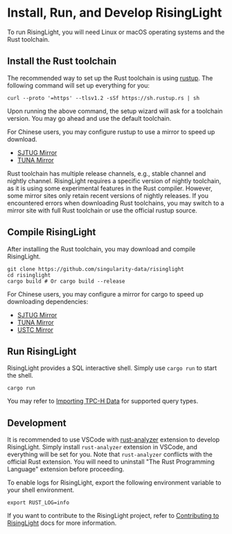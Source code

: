 # Install, Run, and Develop RisingLight

To run RisingLight, you will need Linux or macOS operating systems and the Rust toolchain.

## Install the Rust toolchain

The recommended way to set up the Rust toolchain is using [rustup](https://rustup.rs). The following command will set
up everything for you:

```shell
curl --proto '=https' --tlsv1.2 -sSf https://sh.rustup.rs | sh
```

Upon running the above command, the setup wizard will ask for a toolchain version. You may go ahead and use the default
toolchain.

For Chinese users, you may configure rustup to use a mirror to speed up download.

* [SJTUG Mirror](https://mirrors.sjtug.sjtu.edu.cn/docs/rust-static)
* [TUNA Mirror](https://mirrors.tuna.tsinghua.edu.cn/help/rustup/)

Rust toolchain has multiple release channels, e.g., stable channel and nightly channel. RisingLight requires a specific
version of nightly toolchain, as it is using some experimental features in the Rust compiler. However, some mirror
sites only retain recent versions of nightly releases. If you encountered errors when downloading Rust toolchains, you
may switch to a mirror site with full Rust toolchain or use the official rustup source.


## Compile RisingLight

After installing the Rust toolchain, you may download and compile RisingLight.

```shell
git clone https://github.com/singularity-data/risinglight
cd risinglight
cargo build # Or cargo build --release
```

For Chinese users, you may configure a mirror for cargo to speed up downloading dependencies:

* [SJTUG Mirror](https://mirrors.sjtug.sjtu.edu.cn/docs/crates.io)
* [TUNA Mirror](https://mirrors.tuna.tsinghua.edu.cn/help/crates.io-index.git/)
* [USTC Mirror](https://mirrors.ustc.edu.cn/help/crates.io-index.html)

## Run RisingLight

RisingLight provides a SQL interactive shell. Simply use `cargo run` to start the shell.

```shell
cargo run
```

You may refer to [Importing TPC-H Data](01-tpch.md) for supported query types.

## Development

It is recommended to use VSCode with [rust-analyzer][rust-analyzer] extension to develop RisingLight. Simply install
`rust-analyzer` extension in VSCode, and everything will be set for you. Note that `rust-analyzer` conflicts with
the official Rust extension. You will need to uninstall "The Rust Programming Language" extension before proceeding.

To enable logs for RisingLight, export the following environment variable to your shell environment.

```
export RUST_LOG=info
```

If you want to contribute to the RisingLight project, refer to [Contributing to RisingLight](02-contributing.md) docs
for more information.

[rust-analyzer]: https://marketplace.visualstudio.com/items?itemName=matklad.rust-analyzer
